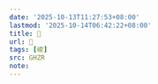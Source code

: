 ```yaml
---
date: '2025-10-13T11:27:53+08:00'
lastmod: '2025-10-14T06:42:22+08:00'
title: 󰚛
url: 󰚛
tags: [峻]
src: GHZR
note:
---
```

